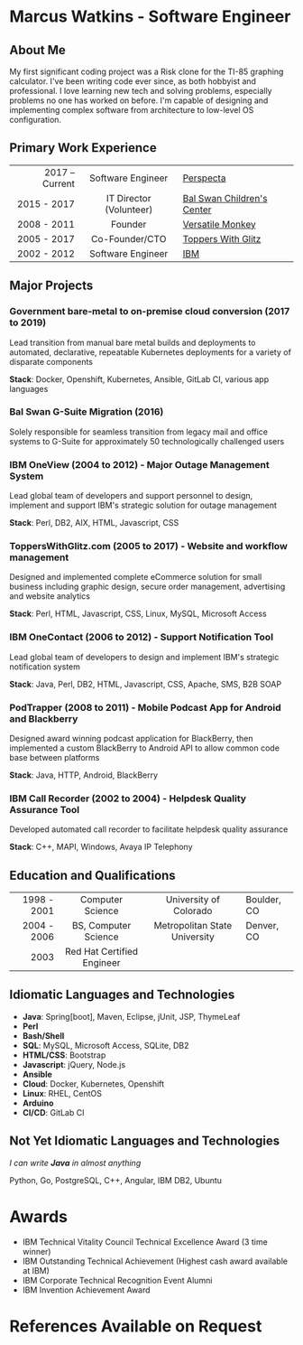 # Marcus Watkins - Software Engineer

## About Me

My first significant coding project was a Risk clone for the TI-85 graphing calculator. I've been writing code ever since, as both hobbyist and professional. I love learning new tech and solving problems, especially problems no one has worked on before. I'm capable of designing and implementing complex software from architecture to low-level OS configuration.

## Primary Work Experience

| | | |
|---:|:---:|---|
|2017 – Current|Software Engineer|[Perspecta](https://perspecta.com/)|
|2015 - 2017|IT Director (Volunteer)|[Bal Swan Children's Center](http://balswan.org/)|
|2008 - 2011|Founder|[Versatile Monkey](http://versatilemonkey.com)|
|2005 - 2017|Co-Founder/CTO|[Toppers With Glitz](http://topperswithglitz.com/)|
|2002 - 2012|Software Engineer|[IBM](http://ibm.com/)|

## Major Projects

### Government bare-metal to on-premise cloud conversion (2017 to 2019)
Lead transition from manual bare metal builds and deployments to automated, declarative, repeatable Kubernetes deployments for a variety of disparate components

**Stack**: Docker, Openshift, Kubernetes, Ansible, GitLab CI, various app languages

### Bal Swan G-Suite Migration (2016)
Solely responsible for seamless transition from legacy mail and office systems to G-Suite for approximately 50 technologically challenged users

### IBM OneView (2004 to 2012) - Major Outage Management System
Lead global team of developers and support personnel to design, implement and support IBM's strategic solution for outage management

**Stack**: Perl, DB2, AIX, HTML, Javascript, CSS

### ToppersWithGlitz<span></span>.com (2005 to 2017) - Website and workflow management
Designed and implemented complete eCommerce solution for small business including graphic design, secure order management, advertising and website analytics

**Stack**: Perl, HTML, Javascript, CSS, Linux, MySQL, Microsoft Access

### IBM OneContact (2006 to 2012) - Support Notification Tool
Lead global team of developers to design and implement IBM's strategic notification system

**Stack**: Java, Perl, DB2, HTML, Javascript, CSS, Apache, SMS, B2B SOAP

### PodTrapper (2008 to 2011) - Mobile Podcast App for Android and Blackberry
    
Designed award winning podcast application for BlackBerry, then implemented a custom BlackBerry to Android API to allow common code base between platforms

**Stack**: Java, HTTP, Android, BlackBerry

### IBM Call Recorder (2002 to 2004) - Helpdesk Quality Assurance Tool
Developed automated call recorder to facilitate helpdesk quality assurance

**Stack**: C++, MAPI, Windows, Avaya IP Telephony

## Education and Qualifications

| | | | |
|-:|:-:|:-:|-|
|1998 - 2001|Computer Science|University of Colorado|Boulder, CO|
|2004 - 2006|BS, Computer Science|Metropolitan State University|Denver, CO|
|2003|Red Hat Certified Engineer|

## Idiomatic Languages and Technologies

* **Java**: Spring[boot], Maven, Eclipse, jUnit, JSP, ThymeLeaf
* **Perl**
* **Bash/Shell**
* **SQL**: MySQL, Microsoft Access, SQLite, DB2
* **HTML/CSS**: Bootstrap
* **Javascript**: jQuery, Node.js
* **Ansible**
* **Cloud**: Docker, Kubernetes, Openshift
* **Linux**: RHEL, CentOS
* **Arduino**
* **CI/CD**: GitLab CI

## Not Yet Idiomatic Languages and Technologies

_I can write **Java** in almost anything_

Python, Go, PostgreSQL, C++, Angular, IBM DB2, Ubuntu

# Awards

* IBM Technical Vitality Council Technical Excellence Award (3 time winner)
* IBM Outstanding Technical Achievement (Highest cash award available at IBM)
* IBM Corporate Technical Recognition Event Alumni
* IBM Invention Achievement Award

# References Available on Request
